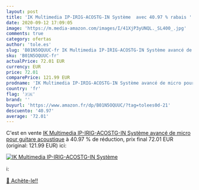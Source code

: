 ```yaml
---
layout: post
title: 'IK Multimedia IP-IRIG-ACOSTG-IN Système  avec 40.97 % rabais '
date: 2020-09-12 17:09:05
image: 'https://m.media-amazon.com/images/I/41XjP3yUNQL._SL400_.jpg'
comments: true
category: ofertas
author: 'tole.es'
slug: 'B01N5OQUUC-fr IK Multimedia IP-IRIG-ACOSTG-IN Système avancé de micro...'
sku: 'B01N5OQUUC-fr'
actualPrice: 72.01 EUR
currency: EUR
price: 72.01
comparePrice: 121.99 EUR
prodname: 'IK Multimedia IP-IRIG-ACOSTG-IN Système avancé de micro pour guitare acoustique'
country: 'fr'
flag: '🇫🇷'
brand: ''
buyurl: 'https://www.amazon.fr/dp/B01N5OQUUC/?tag=tolees0d-21'
descuento: '40.97'
average: '72.01'
---
```


C'est en vente [IK Multimedia IP-IRIG-ACOSTG-IN Système avancé de micro pour guitare acoustique](https://www.amazon.fr/dp/B01N5OQUUC/?tag=tolees0d-21)  à  40.97 % de réduction, prix final  72.01 EUR (original: 121.99 EUR) ici:

[![IK Multimedia IP-IRIG-ACOSTG-IN Système ](https://m.media-amazon.com/images/I/41XjP3yUNQL._SL400_.jpg)](https://www.amazon.fr/dp/B01N5OQUUC/?tag=tolees0d-21)

ℹ️:


[🛒 Achète-le!!](https://www.amazon.fr/dp/B01N5OQUUC/?tag=tolees0d-21)
